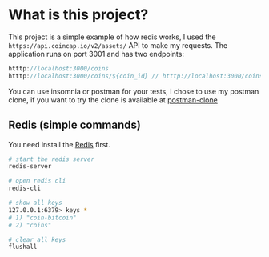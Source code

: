 # What is this project?

This project is a simple example of how redis works, I used the `https://api.coincap.io/v2/assets/` API to make my requests. The application runs on port 3001 and has two endpoints:

```ts
htttp://localhost:3000/coins
htttp://localhost:3000/coins/${coin_id} // htttp://localhost:3000/coins/bitcoin
```

You can use insomnia or postman for your tests, I chose to use my postman clone, if you want to try the clone is available at [postman-clone](https://github.com/viniciusteixeiradias/postman-clone)

## Redis (simple commands)

You need install the [Redis](https://redis.io/docs/getting-started/installation/install-redis-on-mac-os/) first.

```bash
# start the redis server
redis-server

# open redis cli
redis-cli

# show all keys
127.0.0.1:6379> keys *
# 1) "coin-bitcoin"
# 2) "coins"

# clear all keys
flushall
```
